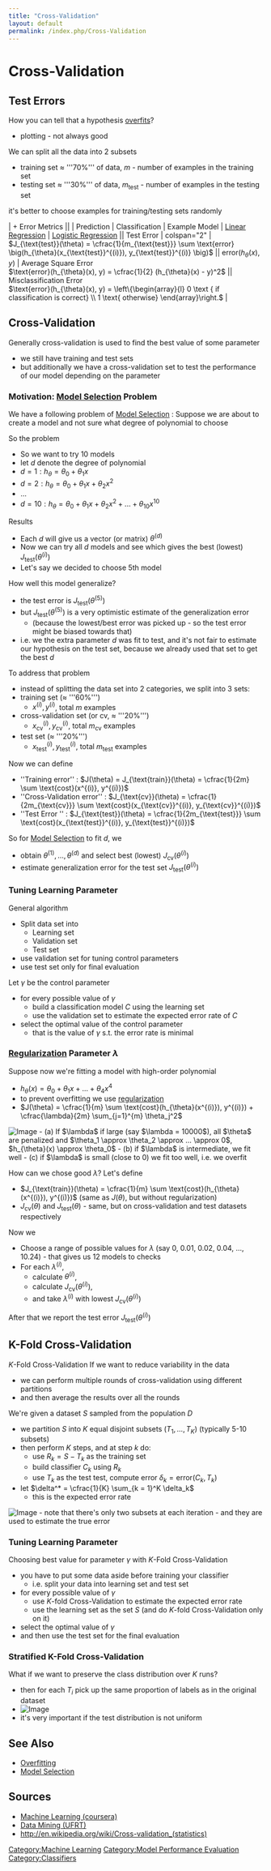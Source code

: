 ```yaml
---
title: "Cross-Validation"
layout: default
permalink: /index.php/Cross-Validation
---
```


# Cross-Validation

## Test Errors
How you can tell that a hypothesis [overfits](Overfitting)? 
- plotting - not always good

We can split all the data into 2 subsets 
- training set $\approx$ '''70%''' of data, $m$ - number of examples in the training set
- testing set $\approx$ '''30%''' of data, $m_{\text{test}}$ - number of examples in the testing set

it's better to choose examples for training/testing sets randomly 


| + Error Metrics ||    |  Prediction  |  Classification   |   Example Model   |  [Linear Regression](Multivariate_Linear_Regression)  |  [Logistic Regression](Logistic_Regression) ||   Test Error  | colspan="2" | $J_{\text{test}}(\theta) = \cfrac{1}{m_{\text{test}}} \sum \text{error} \big(h_{\theta}(x_{\text{test}}^{(i)}), y_{\text{test}}^{(i)} \big)$ ||   $\text{error}(h_{\theta}(x), y)$  |  Average Square Error <br> $\text{error}(h_{\theta}(x), y) = \cfrac{1}{2} (h_{\theta}(x) - y)^2$ ||  Misclassification Error <br> $\text{error}(h_{\theta}(x), y) = \left\{\begin{array}{l} 0 \text { if classification is correct} \\ 1 \text{ otherwise} \end{array}\right.$ |


## Cross-Validation
Generally cross-validation is used to find the best value of some parameter
- we still have training and test sets
- but additionally we have a cross-validation set to test the performance of our model depending on the parameter


### Motivation: [Model Selection](Model_Selection) Problem
We have a following problem of [Model Selection](Model_Selection)
: Suppose we are about to create a model and not sure what degree of polynomial to choose

So the problem
- So we want to try 10 models
- let $d$ denote the degree of polynomial 
- $d=1: h_{\theta} = \theta_0 + \theta_1 x$
- $d=2: h_{\theta} = \theta_0 + \theta_1 x + \theta_2 x^2$
- ...
- $d=10: h_{\theta} = \theta_0 + \theta_1 x + \theta_2 x^2 + ... + \theta_{10} x^{10}$

Results
- Each $d$ will give us a vector (or matrix) $\theta^{(d)}$
- Now we can try all $d$ models  and see which gives the best (lowest) $J_{\text{test}}(\theta^{(i)})$
- Let's say we decided to choose 5th model


How well this model generalize? 
- the test error is $J_{\text{test}}(\theta^{(5)})$
- but $J_{\text{test}}(\theta^{(5)})$ is a very optimistic estimate of the generalization error 
  - (because the lowest/best error was picked up - so the test error might be biased towards that)
- i.e. we the extra parameter $d$ was fit to test, and it's not fair to estimate our hypothesis on the test set, because we already used that set to get the best $d$


To address that problem 
- instead of splitting the data set into 2 categories, we split into 3 sets: 
- training set ($\approx$ '''60%''')
  - $x^{(i)}, y^{(i)}$, total $m$ examples
- cross-validation set (or cv, $\approx$ '''20%''')
  - $x_{\text{cv}}^{(i)}, y_{\text{cv}}^{(i)}$, total $m_{\text{cv}}$ examples
- test set ($\approx$ '''20%''')
  - $x_{\text{test}}^{(i)}, y_{\text{test}}^{(i)}$, total $m_{\text{test}}$ examples


Now we can define 
- ''Training error''
: $J(\theta) = J_{\text{train}}(\theta) = \cfrac{1}{2m} \sum \text{cost}(x^{(i)}, y^{(i)})$
- ''Cross-Validation error''
: $J_{\text{cv}}(\theta) = \cfrac{1}{2m_{\text{cv}}} \sum \text{cost}(x_{\text{cv}}^{(i)}, y_{\text{cv}}^{(i)})$
- ''Test Error ''
: $J_{\text{test}}(\theta) = \cfrac{1}{2m_{\text{test}}} \sum \text{cost}(x_{\text{test}}^{(i)}, y_{\text{test}}^{(i)})$


So for [Model Selection](Model_Selection) to fit $d$, we 
- obtain $\theta^{(1)}, ..., \theta^{(d)}$ and select best (lowest) $J_{\text{cv}}(\theta^{(i)})$
- estimate generalization error for the test set $J_{\text{test}}(\theta^{(i)})$


### Tuning Learning Parameter
General algorithm
- Split data set into
  - Learning set 
  - Validation set 
  - Test set 
- use validation set for tuning control parameters 
- use test set only for final evaluation

Let $\gamma$ be the control parameter
- for every possible value of $\gamma$
  - build a classification model $C$ using the learning set
  - use the validation set to estimate the expected error rate of $C$
- select the optimal value of the control parameter 
  - that is the value of $\gamma$ s.t. the error rate is minimal


### [Regularization](Regularization) Parameter $\lambda$
Suppose now we're fitting a model with high-order polynomial 
- $h_{\theta}(x) = \theta_0 + \theta_1 x + ... + \theta_4 x^4$
- to prevent overfitting we use [regularization](Regularization)
- $J(\theta) = \cfrac{1}{m} \sum \text{cost}(h_{\theta}(x^{(i)}), y^{(i)}) + \cfrac{\lambda}{2m} \sum_{j=1}^{m} \theta_j^2$


<img src="https://raw.githubusercontent.com/alexeygrigorev/wiki-figures/master/legacy/diagnosis-regularization.png" alt="Image">
- (a) If $\lambda$ if large (say $\lambda = 10000$), all $\theta$ are penalized and $\theta_1 \approx \theta_2 \approx ... \approx 0$, $h_{\theta}(x) \approx \theta_0$
- (b) if $\lambda$ is intermediate, we fit well
- (c) if $\lambda$ is small (close to 0) we fit too well, i.e. we overfit


How can we chose good $\lambda$? Let's define 
- $J_{\text{train}}(\theta) = \cfrac{1}{m} \sum \text{cost}(h_{\theta}(x^{(i)}), y^{(i)})$ (same as $J(\theta)$, but without regularization)
- $J_{\text{cv}}(\theta)$ and $J_{\text{test}}(\theta)$ - same, but on cross-validation and test datasets respectively 

Now we 
- Choose a range of possible values for $\lambda$ (say 0, 0.01, 0.02, 0.04, ..., 10.24) - that gives us 12 models to checks 
- For each $\lambda^{(i)}$, 
  - calculate $\theta^{(i)}$, 
  - calculate $J_{\text{cv}}(\theta^{(i)})$, 
  - and take $\lambda^{(i)}$ with lowest $J_{\text{cv}}(\theta^{(i)})$


After that we report the test error $J_{\text{test}}(\theta^{(i)})$



## K-Fold Cross-Validation
$K$-Fold Cross-Validation
If we want to reduce variability in the data
- we can perform multiple rounds of cross-validation using different partitions
- and then average the results over all the rounds

We're given a dataset $S$ sampled from the population $D$
- we partition $S$ into $K$ equal disjoint subsets $(T_1, ..., T_K)$ (typically 5-10 subsets)
- then perform $K$ steps, and at step $k$ do:
  - use $R_k = S - T_k$ as the training set
  - build classifier $C_k$ using $R_k$
  - use $T_k$ as the test test, compute error $\delta_k = \text{error}(C_k, T_k)$
- let $\delta^* = \cfrac{1}{K} \sum_{k = 1}^K \delta_k$
  - this is the expected error rate 

<img src="https://raw.githubusercontent.com/alexeygrigorev/wiki-figures/master/ufrt/kddm/k-fold-cv.png" alt="Image">
- note that there's only two subsets at each iteration
  - and they are used to estimate the true error 


### Tuning Learning Parameter
Choosing best value for parameter $\gamma$ with $K$-Fold Cross-Validation
- you have to put some data aside before training your classifier
  - i.e. split your data into learning set and test set
- for every possible value of $\gamma$
  - use $K$-fold Cross-Validation to estimate the expected error rate
  - use the learning set as the set $S$ (and do $K$-fold Cross-Validation only on it)
- select the optimal value of $\gamma$
- and then use the test set for the final evaluation


### Stratified K-Fold Cross-Validation
What if we want to preserve the class distribution over $K$ runs?
- then for each $T_i$ pick up the same proportion of labels as in the original dataset
- <img src="https://raw.githubusercontent.com/alexeygrigorev/wiki-figures/master/ufrt/kddm/k-fold-cv-strat.png" alt="Image">
- it's very important if the test distribution is not uniform 


## See Also
- [Overfitting](Overfitting)
- [Model Selection](Model_Selection)

## Sources
- [Machine Learning (coursera)](Machine_Learning_(coursera))
- [Data Mining (UFRT)](Data_Mining_(UFRT))
- http://en.wikipedia.org/wiki/Cross-validation_(statistics)

[Category:Machine Learning](Category_Machine_Learning)
[Category:Model Performance Evaluation](Category_Model_Performance_Evaluation)
[Category:Classifiers](Category_Classifiers)